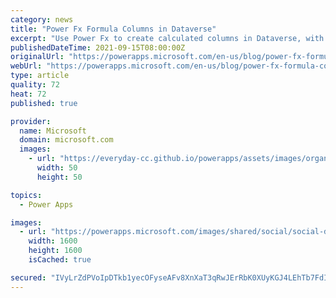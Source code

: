```yaml
---
category: news
title: "Power Fx Formula Columns in Dataverse"
excerpt: "Use Power Fx to create calculated columns in Dataverse, with expanded functionality and real time results."
publishedDateTime: 2021-09-15T08:00:00Z
originalUrl: "https://powerapps.microsoft.com/en-us/blog/power-fx-formula-columns-in-dataverse/"
webUrl: "https://powerapps.microsoft.com/en-us/blog/power-fx-formula-columns-in-dataverse/"
type: article
quality: 72
heat: 72
published: true

provider:
  name: Microsoft
  domain: microsoft.com
  images:
    - url: "https://everyday-cc.github.io/powerapps/assets/images/organizations/microsoft.com-50x50.jpg"
      width: 50
      height: 50

topics:
  - Power Apps

images:
  - url: "https://powerapps.microsoft.com/images/shared/social/social-default-image.png"
    width: 1600
    height: 1600
    isCached: true

secured: "IVyLrZdPVoIpDTkb1yecOFyseAFv8XnXaT3qRwJErRbK0XUyKGJ4LEhTb7FdIhAaS/vZ27jpu2vCG4XNcV3a06GrBPhUHZ5vDV/m99MSaTzftImBq/fkA6jGEPEgyKdOdF6YQsxJ2WvBuJ6KfZ0ok4APxXQSKO+bmsuoJnhl6XevFeJHe7CuCxVvFCUljI58ejyVH9SXeP5RA28EYQHdjvI2Mvp4EmOkZaKzkS6rf/S0Axxf6IrU9Q+aPz2E41qbNegS3c5jY7aDN9y4Wf0iKmaglaf6IKj3GaUwSBGvyXkI5zFPha2XMYWqRnZd5IbMiSpGU7K0BcZzR4vDnmMO1ko2Gnv8K+BHLPwST5eXe9k=;O1SYjZdkGjrTWkfbPNjyOw=="
---
```


